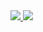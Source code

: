 <a href="https://github.com/civilizeddev/civilizeddev">
  <img src="https://github-readme-stats.vercel.app/api?username=civilizeddev&count_private=true&show_icons=true" />
  <img src="https://github-readme-stats.vercel.app/api/top-langs/?username=civilizeddev&layout=compact&hide=javascript,html,python" />
</a>
